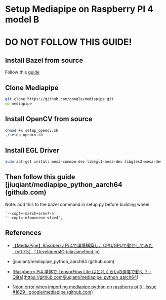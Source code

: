 # Setup Mediapipe on Raspberry PI 4 model B
# DO NOT FOLLOW THIS GUIDE!
## Install Bazel from source

Follow this [guide](SetupBazel.md)

## Clone Mediapipe 

```bash
git clone https://github.com/google/mediapipe.git
cd mediapipe
```

## Install OpenCV from source

```bash
chmod +x setup_opencv.sh
./setup_opencv.sh
```

## Install EGL Driver

```bash
sudo apt-get install mesa-common-dev libegl1-mesa-dev libgles2-mesa-dev -y
```

## Then follow this guide [jiuqiant/mediapipe_python_aarch64 (github.com)

Note: add this to the bazel command in setup.py before building wheel.

```
'--copt=-march=armv7-a',
'--copt=-mfpu=neon-vfpv4',
```

## References

- [【MediaPipe】Raspberry Pi 4で環境構築し、CPU/GPUで動かしてみた（v0.7.5） | DevelopersIO (classmethod.jp)](https://dev.classmethod.jp/articles/mediapipe-install-on-raspberry-pi-4-with-cpu-gpu/#toc-16)
- [jiuqiant/mediapipe_python_aarch64 (github.com)
- [[Raspberry Pi4 単体で TensorFlow Lite はどれくらいの速度で動く？ - Qiita](https://qiita.com/terryky/items/243000fcfcb89af11510)](https://github.com/jiuqiant/mediapipe_python_aarch64)

- [Neon error when importing mediapipe python on raspberry pi 3 · Issue #1629 · google/mediapipe (github.com)](https://github.com/google/mediapipe/issues/1629)